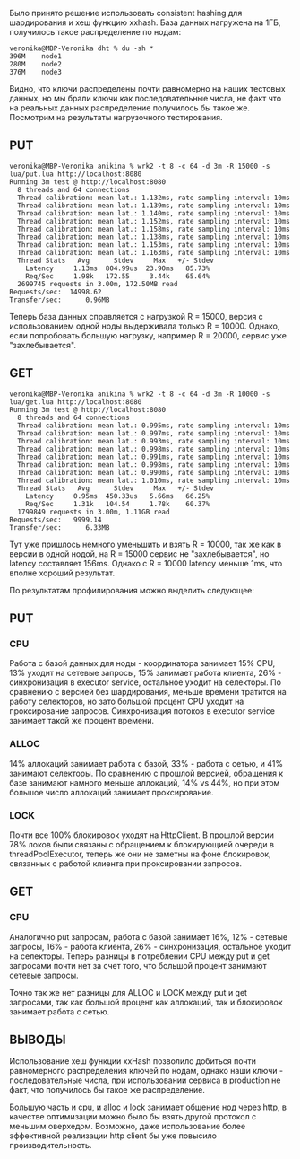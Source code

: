 Было принято решение использовать consistent hashing для шардирования и хеш функцию xxhash. 
База данных нагружена на 1ГБ, получилось такое распределение по нодам:

```
veronika@MBP-Veronika dht % du -sh *
396M	node1
280M	node2
376M	node3
```
Видно, что ключи распределены почти равномерно на наших тестовых данных, но мы брали ключи как последовательные числа,
не факт что на реальных данных распределение получилось бы такое же.  
Посмотрим на результаты нагрузочного тестирования.

## PUT

```
veronika@MBP-Veronika anikina % wrk2 -t 8 -c 64 -d 3m -R 15000 -s lua/put.lua http://localhost:8080
Running 3m test @ http://localhost:8080
  8 threads and 64 connections
  Thread calibration: mean lat.: 1.132ms, rate sampling interval: 10ms
  Thread calibration: mean lat.: 1.139ms, rate sampling interval: 10ms
  Thread calibration: mean lat.: 1.140ms, rate sampling interval: 10ms
  Thread calibration: mean lat.: 1.152ms, rate sampling interval: 10ms
  Thread calibration: mean lat.: 1.158ms, rate sampling interval: 10ms
  Thread calibration: mean lat.: 1.138ms, rate sampling interval: 10ms
  Thread calibration: mean lat.: 1.153ms, rate sampling interval: 10ms
  Thread calibration: mean lat.: 1.163ms, rate sampling interval: 10ms
  Thread Stats   Avg      Stdev     Max   +/- Stdev
    Latency     1.13ms  804.99us  23.90ms   85.73%
    Req/Sec     1.98k   172.55     3.44k    65.64%
  2699745 requests in 3.00m, 172.50MB read
Requests/sec:  14998.62
Transfer/sec:      0.96MB
```

Теперь база данных справляется с нагрузкой R = 15000, версия с использованием одной ноды выдерживала только R = 10000.
Однако, если попробовать большую нагрузку, например R = 20000, сервис уже "захлебывается".

## GET

```
veronika@MBP-Veronika anikina % wrk2 -t 8 -c 64 -d 3m -R 10000 -s lua/get.lua http://localhost:8080
Running 3m test @ http://localhost:8080
  8 threads and 64 connections
  Thread calibration: mean lat.: 0.995ms, rate sampling interval: 10ms
  Thread calibration: mean lat.: 0.997ms, rate sampling interval: 10ms
  Thread calibration: mean lat.: 0.993ms, rate sampling interval: 10ms
  Thread calibration: mean lat.: 0.998ms, rate sampling interval: 10ms
  Thread calibration: mean lat.: 0.991ms, rate sampling interval: 10ms
  Thread calibration: mean lat.: 0.998ms, rate sampling interval: 10ms
  Thread calibration: mean lat.: 0.990ms, rate sampling interval: 10ms
  Thread calibration: mean lat.: 1.010ms, rate sampling interval: 10ms
  Thread Stats   Avg      Stdev     Max   +/- Stdev
    Latency     0.95ms  450.33us   5.66ms   66.25%
    Req/Sec     1.31k   104.54     1.78k    60.37%
  1799849 requests in 3.00m, 1.11GB read
Requests/sec:   9999.14
Transfer/sec:      6.33MB
```

Тут уже пришлось немного уменьшить и взять R = 10000, так же как в версии в одной нодой, на R = 15000 сервис не
"захлебывается", но latency составляет 156ms. 
Однако с R = 10000 latency меньше 1ms, что вполне хороший результат.

По результатам профилирования можно выделить следующее:

## PUT

### CPU
Работа с базой данных для ноды - координатора занимает 15% CPU, 13% уходит на сетевые запросы, 15% занимает 
работа клиента, 26% - синхронизация в executor service, остальное уходит на селекторы. 
По сравнению с версией без шардирования, меньше времени тратится 
на работу селекторов, но зато большой процент CPU уходит на проксирование запросов. Синхронизация потоков 
в executor service занимает такой же процент времени.

### ALLOC
14% аллокаций занимает работа с базой, 33% - работа с сетью, и 41% занимают селекторы.
По сравнению с прошлой версией, обращения к базе занимают намного меньше аллокаций, 14% vs 44%, но при этом большое 
число аллокаций занимает проксирование.

### LOCK
Почти все 100% блокировок уходят на HttpClient. 
В прошлой версии 78% локов были связаны с обращением к блокирующией очереди в threadPoolExecutor, теперь же они не 
заметны на фоне блокировок, связанных с работой клиента при проксировании запросов.

## GET

### CPU
Аналогично put запросам, работа с базой занимает 16%, 12% - сетевые запросы, 16% - работа клиента, 26% - синхронизация, 
остальное уходит на селекторы. Теперь разницы в потреблении CPU между put и get запросами почти нет за 
счет того, что большой процент занимают сетевые запросы.

Точно так же нет разницы для ALLOC и LOCK между put и get запросами, так как большой процент как аллокаций, так и 
блокировок занимает работа с сетью.

## ВЫВОДЫ

Использование хеш функции xxHash позволило добиться почти равномерного распределения ключей по нодам, 
однако наши ключи - последовательные числа, при использовании сервиса в production не факт, 
что получилось бы такое же распределение.

Большую часть и cpu, и alloc и lock занимает общение нод через http, в качестве оптимизации можно было бы взять
другой протокол с меньшим оверхедом. Возможно, даже использование более эффективной реализации http client бы
уже повысило производительность.
